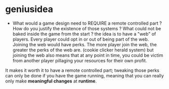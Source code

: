 # geniusidea


- What would a game design need to REQUIRE a remote controlled part ? How do you justify the existence of those systems ? What could not be baked inside the game from the start ?
the idea is to have a "web" of players. Every player could opt in or out of being part of the web.
Joining the web would have perks. The more player join the web, the greater the perks of the web are. (cookie clicker herald system)
but joining the web also means that at any point in time, you could be victim from another player pillaging your resources for their own profit. 

It makes it worth it to have a remote controlled part; tweaking those perks can only be done if you have the game running, meaning that you can really only make **meaningful changes** at **runtime**.

